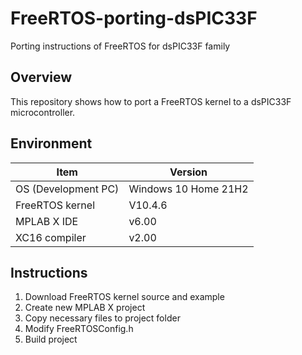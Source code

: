 # FreeRTOS-porting-dsPIC33F
Porting instructions of FreeRTOS for dsPIC33F family

## Overview
This repository shows how to port a FreeRTOS kernel to a dsPIC33F microcontroller.

## Environment
| Item | Version |
| ---- | ---- |
| OS (Development PC) | Windows 10 Home 21H2 |
| FreeRTOS kernel | V10.4.6 |
| MPLAB X IDE | v6.00 | 
| XC16 compiler | v2.00 |

## Instructions
1. Download FreeRTOS kernel source and example
1. Create new MPLAB X project
1. Copy necessary files to project folder
1. Modify FreeRTOSConfig.h
1. Build project
